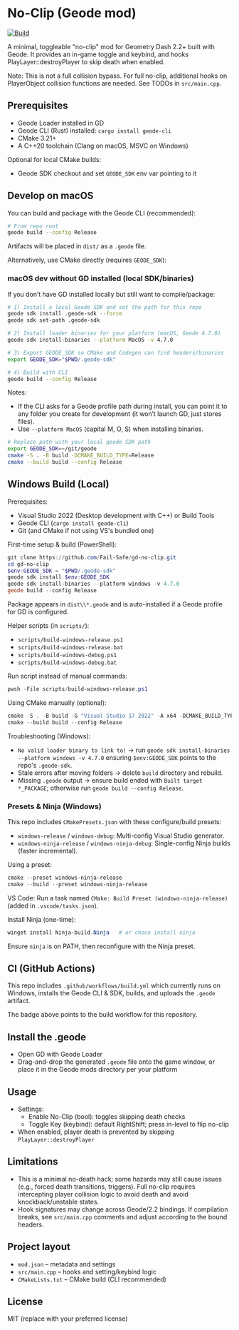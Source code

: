 # No-Clip (Geode mod)

[![Build](https://github.com/Fail-Safe/gd-no-clip/actions/workflows/build.yml/badge.svg)](https://github.com/Fail-Safe/gd-no-clip/actions/workflows/build.yml)

A minimal, toggleable "no-clip" mod for Geometry Dash 2.2+ built with Geode.
It provides an in-game toggle and keybind, and hooks PlayLayer::destroyPlayer to
skip death when enabled.

Note: This is not a full collision bypass. For full no-clip, additional hooks on
PlayerObject collision functions are needed. See TODOs in `src/main.cpp`.

## Prerequisites
- Geode Loader installed in GD
- Geode CLI (Rust) installed: `cargo install geode-cli`
- CMake 3.21+
- A C++20 toolchain (Clang on macOS, MSVC on Windows)

Optional for local CMake builds:
- Geode SDK checkout and set `GEODE_SDK` env var pointing to it

## Develop on macOS
You can build and package with the Geode CLI (recommended):

```sh
# From repo root
geode build --config Release
```

Artifacts will be placed in `dist/` as a `.geode` file.

Alternatively, use CMake directly (requires `GEODE_SDK`):
### macOS dev without GD installed (local SDK/binaries)
If you don’t have GD installed locally but still want to compile/package:

```sh
# 1) Install a local Geode SDK and set the path for this repo
geode sdk install .geode-sdk --force
geode sdk set-path .geode-sdk

# 2) Install loader binaries for your platform (macOS, Geode 4.7.0)
geode sdk install-binaries --platform MacOS -v 4.7.0

# 3) Export GEODE_SDK so CMake and Codegen can find headers/binaries
export GEODE_SDK="$PWD/.geode-sdk"

# 4) Build with CLI
geode build --config Release
```

Notes:
- If the CLI asks for a Geode profile path during install, you can point it to any folder you create for development (it won’t launch GD, just stores files).
- Use `--platform MacOS` (capital M, O, S) when installing binaries.


```sh
# Replace path with your local geode SDK path
export GEODE_SDK=~/git/geode
cmake -S . -B build -DCMAKE_BUILD_TYPE=Release
cmake --build build --config Release
```

## Windows Build (Local)
Prerequisites:
- Visual Studio 2022 (Desktop development with C++) or Build Tools
- Geode CLI (`cargo install geode-cli`)
- Git (and CMake if not using VS's bundled one)

First-time setup & build (PowerShell):
```powershell
git clone https://github.com/Fail-Safe/gd-no-clip.git
cd gd-no-clip
$env:GEODE_SDK = "$PWD/.geode-sdk"
geode sdk install $env:GEODE_SDK
geode sdk install-binaries --platform windows -v 4.7.0
geode build --config Release
```
Package appears in `dist\\*.geode` and is auto-installed if a Geode profile for GD is configured.

Helper scripts (in `scripts/`):
- `scripts/build-windows-release.ps1`
- `scripts/build-windows-release.bat`
- `scripts/build-windows-debug.ps1`
- `scripts/build-windows-debug.bat`

Run script instead of manual commands:
```powershell
pwsh -File scripts/build-windows-release.ps1
```

Using CMake manually (optional):
```powershell
cmake -S . -B build -G "Visual Studio 17 2022" -A x64 -DCMAKE_BUILD_TYPE=Release
cmake --build build --config Release
```

Troubleshooting (Windows):
- `No valid loader binary to link to!` -> run `geode sdk install-binaries --platform windows -v 4.7.0` ensuring `$env:GEODE_SDK` points to the repo's `.geode-sdk`.
- Stale errors after moving folders -> delete `build` directory and rebuild.
- Missing `.geode` output -> ensure build ended with `Built target *_PACKAGE`; otherwise run `geode build --config Release`.

### Presets & Ninja (Windows)
This repo includes `CMakePresets.json` with these configure/build presets:
- `windows-release` / `windows-debug`: Multi-config Visual Studio generator.
- `windows-ninja-release` / `windows-ninja-debug`: Single-config Ninja builds (faster incremental).

Using a preset:
```powershell
cmake --preset windows-ninja-release
cmake --build --preset windows-ninja-release
```

VS Code: Run a task named `CMake: Build Preset (windows-ninja-release)` (added in `.vscode/tasks.json`).

Install Ninja (one-time):
```powershell
winget install Ninja-build.Ninja   # or choco install ninja
```
Ensure `ninja` is on PATH, then reconfigure with the Ninja preset.

## CI (GitHub Actions)
This repo includes `.github/workflows/build.yml` which currently runs on Windows, installs the Geode CLI & SDK, builds, and uploads the `.geode` artifact.

The badge above points to the build workflow for this repository.

## Install the .geode
- Open GD with Geode Loader
- Drag-and-drop the generated `.geode` file onto the game window, or place it in
  the Geode mods directory per your platform

## Usage
- Settings:
  - Enable No-Clip (bool): toggles skipping death checks
  - Toggle Key (keybind): default RightShift; press in-level to flip no-clip
- When enabled, player death is prevented by skipping `PlayLayer::destroyPlayer`

## Limitations
- This is a minimal no-death hack; some hazards may still cause issues (e.g.,
  forced death transitions, triggers). Full no-clip requires intercepting player
  collision logic to avoid death and avoid knockback/unstable states.
- Hook signatures may change across Geode/2.2 bindings. If compilation breaks,
  see `src/main.cpp` comments and adjust according to the bound headers.

## Project layout
- `mod.json` – metadata and settings
- `src/main.cpp` – hooks and setting/keybind logic
- `CMakeLists.txt` – CMake build (CLI recommended)

## License
MIT (replace with your preferred license)

